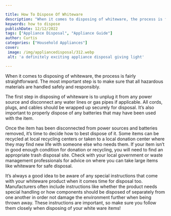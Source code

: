 ```yaml
---

title: How To Dispose Of Whiteware
description: "When it comes to disposing of whiteware, the process is fairly straightforward. The most important step is to make sure that all h...lets find out"
keywords: how to dispose
publishDate: 12/12/2022
tags: ["Appliance Disposal", "Appliance Guide"]
author: Curtis
categories: ["Household Appliances"]
cover: 
 image: /img/appliancedisposal/312.webp
 alt: 'a definitely exciting appliance disposal giving light'

---
```


When it comes to disposing of whiteware, the process is fairly straightforward. The most important step is to make sure that all hazardous materials are handled safely and responsibly.

The first step in disposing of whiteware is to unplug it from any power source and disconnect any water lines or gas pipes if applicable. All cords, plugs, and cables should be wrapped up securely for disposal. It’s also important to properly dispose of any batteries that may have been used with the item.

Once the item has been disconnected from power sources and batteries removed, it’s time to decide how to best dispose of it. Some items can be recycled at local recycling centers or taken to a local donation center where they may find new life with someone else who needs them. If your item isn’t in good enough condition for donation or recycling, you will need to find an appropriate trash disposal site. Check with your local government or waste management professionals for advice on where you can take large items like whiteware for safe disposal.

It’s always a good idea to be aware of any special instructions that come with your whiteware product when it comes time for disposal too. Manufacturers often include instructions like whether the product needs special handling or how components should be disposed of separately from one another in order not damage the environment further when being thrown away. These instructions are important, so make sure you follow them closely when disposing of your white ware items!
